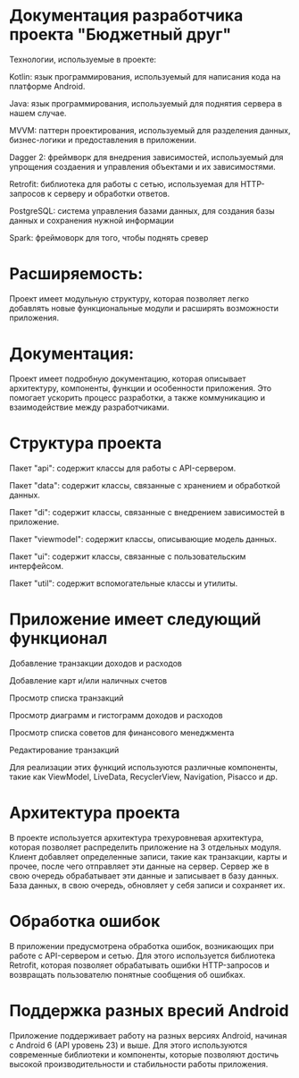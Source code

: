 # **Документация разработчика проекта "Бюджетный друг"**

Технологии, используемые в проекте:

Kotlin: язык программирования, используемый для написания кода на платформе Android.

Java: язык программирования, используемый для поднятия сервера в нашем случае.

MVVM: паттерн проектирования, используемый для разделения данных, бизнес-логики и предоставления в приложении.

Dagger 2: фреймворк для внедрения зависимостей, используемый для упрощения создаения и управления объектами и их зависимостями.

Retrofit: библиотека для работы с сетью, используемая для HTTP-запросов к серверу и обработки ответов.

PostgreSQL: система управления базами данных, для создания базы данных и сохранения нужной информации

Spark: фреймоворк для того, чтобы поднять сревер

# Расширяемость:

Проект имеет модульную структуру, которая позволяет легко добавлять новые функциональные модули и расширять возможности приложения.

# Документация:

Проект имеет подробную документацию, которая описывает архитектуру, компоненты, функции и особенности приложения. Это помогает ускорить процесс разработки, а также коммуникацию и взаимодействие между разработчиками.


# Структура проекта

Пакет "api": содержит классы для работы с API-сервером.

Пакет "data": содержит классы, связанные с хранением и обработкой данных.

Пакет "di": содержит классы, связанные с внедрением зависимостей в приложение.

Пакет "viewmodel": содержит классы, описывающие модель данных.

Пакет "ui": содержит классы, связанные с пользовательским интерфейсом.

Пакет "util": содержит вспомогательные классы и утилиты.

# Приложение имеет следующий функционал

Добавление транзакции доходов и расходов

Добавление карт и/или наличных счетов

Просмотр списка транзакций

Просмотр диаграмм и гистограмм доходов и расходов

Просмотр списка советов для финансового менеджмента

Редактирование транзакций

Для реализации этих функций используются различные компоненты, такие как ViewModel, LiveData, RecyclerView, Navigation, Pisacco и др.

# Архитектура проекта

В проекте используется архитектура трехуровневая архитектура, которая позволяет распределить приложение на 3 отдельных модуля. Клиент добавляет определенные записи, такие как транзакции, карты и прочее, после чего отправляет эти данные на сервер. Сервер же в свою очередь обрабатывает эти данные и записывает в базу данных. База данных, в свою очередь, обновляет у себя записи и сохраняет их.

# Обработка ошибок

В приложении предусмотрена обработка ошибок, возникающих при работе с API-сервером и сетью. Для этого используется библиотека Retrofit, которая позволяет обрабатывать ошибки HTTP-запросов и возвращать пользователю понятные сообщения об ошибках.

# Поддержка разных вресий Android

Приложение поддерживает работу на разных версиях Android, начиная с Android 6 (API уровень 23) и выше. Для этого используются современные библиотеки и компоненты, которые позволяют достичь высокой производительности и стабильности работы приложения.
